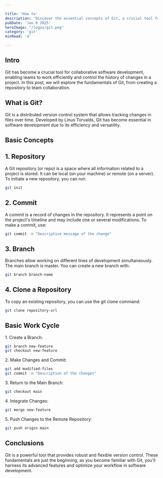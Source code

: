 ```yaml
---

title: 'How to'
description: 'Discover the essential concepts of Git, a crucial tool for version control in software development.'
pubDate: 'Jan 8 2025'
heroImage: "/logos/git.png"
category: 'git'
minRead: '4'

---
```


<h2 class='text-4xl font-black my-10 text-navy dark:text-darkText/90'>Intro</h2>

<p class='text-slate-700 dark:text-slate-100 mb-10 text-md md:text-lg'>
Git has become a crucial tool for collaborative software development, enabling teams to work efficiently and control the history of changes in a project. In this post, we will explore the fundamentals of Git, from creating a repository to team collaboration.
</p>

<h2 class='text-3xl font-black mt-10 mb-4 text-navy dark:text-darkText'>What is Git?</h2>

<p class='text-slate-700 dark:text-slate-100 mb-10 text-md md:text-lg'>
<span class='text-orange-600 font-semibold'>Git</span> is a distributed version control system that allows tracking changes in files over time. Developed by Linus Torvalds, Git has become essential in software development due to its efficiency and versatility.
</p>

<h2 class='text-3xl font-black mt-10 mb-4 text-navy dark:text-darkText'>Basic Concepts</h2>

<h2 class='text-2xl font-bold mt-10 mb-4 text-navy dark:text-darkText'>1. Repository</h3>

<p class='text-slate-700 dark:text-slate-100 mb-4 text-md md:text-lg'>
A Git repository (or repo) is a space where all information related to a project is stored. It can be local (on your machine) or remote (on a server). To initiate a new repository, you can run:
</p>

```bash
git init
```
<h2 class='text-2xl font-bold mt-10 mb-4 text-navy dark:text-darkText'>2. Commit</h3>

<p class='text-slate-700 dark:text-slate-100 mb-4 text-md text-lg'>
A commit is a record of changes in the repository. It represents a point on the project's timeline and may include one or several modifications. To make a commit, use:
</p>

```bash
git commit -m "Descriptive message of the change"
```

<h2 class='text-2xl font-bold mt-10 mb-4 text-navy dark:text-darkText'>3. Branch</h3>

<p class='text-slate-700 dark:text-slate-100 mb-4 text-md text-lg'>
Branches allow working on different lines of development simultaneously. The main branch is master. You can create a new branch with:
</p>


```bash
git branch branch-name
```

<h2 class='text-2xl font-bold mt-10 mb-4 text-navy dark:text-darkText'>4. Clone a Repository</h3>

<p class='text-slate-700 dark:text-slate-100 mb-4 text-md md:text-lg'>
To copy an existing repository, you can use the git clone command:
</p>

```bash
git clone repository-url
```
<h2 class='text-3xl font-black mt-10 mb-4 text-navy dark:text-darkText'>Basic Work Cycle</h3>

<p class='text-slate-700 font-semibold dark:text-slate-100 mb-2 mt-4 text-md text-lg'>
1. Create a Branch:
</p>

```bash
git branch new-feature
git checkout new-feature
```
<p class='text-slate-700 font-semibold dark:text-slate-100 mb-2 mt-4 text-md md:text-lg'>
2. Make Changes and Commit:
</p>


```bash
git add modified-files
git commit -m "Description of the changes"
```
<p class='text-slate-700 font-semibold dark:text-slate-100 mb-2 mt-4 text-md md:text-lg'>
3. Return to the Main Branch:
</p>

```bash
git checkout main
```
<p class='text-slate-700 font-semibold dark:text-slate-100 mb-2 mt-4 text-md md:text-lg'>
4. Integrate Changes:
</p>

```bash
git merge new-feature
```
<p class='text-slate-700 font-semibold dark:text-slate-100 mb-2 mt-4 text-md md:text-lg'>
5. Push Changes to the Remote Repository:
</p>

```bash
git push origin main
```

<h2 class='text-3xl font-black mt-10 mb-4 text-navy dark:text-darkText'>Conclusions</h3>

<p class='text-slate-700 dark:text-slate-100 mb-4 text-md md:text-lg'>
Git is a powerful tool that provides robust and flexible version control. These fundamentals are just the beginning; as you become familiar with Git, you'll harness its advanced features and optimize your workflow in software development.
</p>


 